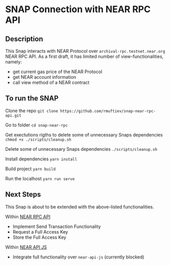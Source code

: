 SNAP Connection with NEAR RPC API
=================================

## Description

This Snap interacts with NEAR Protocol over `archival-rpc.testnet.near.org` NEAR RPC API. As a first draft, it has limited number of view-functionalities, namely:
- get current gas price of the NEAR Protocol
- get NEAR account information
- call view method of a NEAR contract


## To run the SNAP

Clone the repo
`git clone https://github.com/rmuftiev/snap-near-rpc-api.git`

Go to folder
`cd snap-near-rpc`

Get exectutions rigths to delete some of unnecessary Snaps  dependencies
`chmod +x ./scripts/cleanup.sh`

Delete some of unnecessary Snaps  dependencies
`./scripts/cleanup.sh`

Install dependencies
`yarn install`

Build project
`yarn build`

Run the localhost
`yarn run serve`



## Next Steps

This Snap is about to be extended with the above-listed functionalities.

Within [NEAR RPC API](https://docs.near.org/api/rpc/introduction)
- Implement Send Transaction Functionality
- Request a Full Access Key
- Store the Full Access Key


Within [NEAR API JS](https://docs.near.org/tools/near-api-js/quick-reference)
- Integrate full functionality over `near-api-js` (currently blocked)